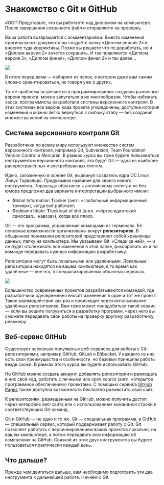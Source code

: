 # Знакомство с Git и GitHub
#ООП
Представьте, что вы работаете над дипломом на компьютере. После завершения сохраняете файл и отправляете на проверку.

Ваша работа возвращается с комментариями. Вместо изменения оригинального документа вы создаёте папку «Диплом версия 2» и вносите туда коррективы. Позже вы решаете что-то доработать, но и «Диплом версия 2» хочется сохранить. И так появляются «Диплом версия 3», «Диплом финал», «Диплом финал 2» и так далее...

![](https://pictures.s3.yandex.net/resources/image_1703842150.png)

В итоге перед вами — лабиринт из папок, в котором даже вам самим сложно ориентироваться, не говоря уже о других.

Та же проблема встречается в программировании: создавая различные версии проекта, можно запутаться в их многообразии. Чтобы избежать хаоса, программисты разработали системы версионного контроля. В этих системах все версии кода проекта упорядочены, доступна история изменений и можно легко вернуться к любому этапу — без создания множества копий на компьютере.

## Система версионного контроля Git

Разработчики по всему миру используют множество систем версионного контроля, например Git, Subversion, Team Foundation Version Control и Mercurial. В рамках курса вы тоже будете пользоваться инструментом версионного контроля, это будет Git — одна из наиболее распространённых и востребованных систем.

Идею, заложенную в основе Git, выдвинул создатель ядра ОС Linux Линус Торвальдс. Придумывая название для своего нового инструмента, Торвальдс обратился к английскому сленгу и не без юмора предложил два варианта интерпретации выбранного имени:

- **G**lobal **I**nformation **T**racker (англ. «глобальный информационный трекер»), когда всё работает;
- **G**oddamn **I**diotic **T**ruckload of shit (англ. «чёртов идиотский самосвал… навоза»), когда всё плохо.

Git — это программа, управляемая командами из терминала. Её основные возможности организованы вокруг **репозиториев**. В обыденном понимании репозиторий представляет собой хранилище данных, папку на компьютере. Мы указываем Git: «Следи за ней», — и он будет отслеживать все изменения в этой папке, фиксировать их и по команде передавать нужную информацию разработчику.

Репозитории могут быть локальными или удалёнными. Локальные репозитории находятся на вашем компьютере, в то время как удалённые — вне его, в специализированных облачных сервисах.

![](https://pictures.s3.yandex.net/resources/image_1702055937.png)

Большинство современных проектов разрабатываются командой, где разработчики одновременно вносят изменения в один и тот же проект. Такое взаимодействие как раз и происходит через использование удалённых репозиториев. Вам тоже может понадобиться такой сервис — если вы решите погрузиться в разработку программ, через него вы сможете передавать свои работы на проверку другому разработчику, ревьюеру.

## Веб-сервис GitHub

Существует несколько популярных веб-сервисов для работы с Git-репозиториями, например GitHub, GitLab и Bitbucket. У каждого из них есть свои преимущества и особенности, но базовые принципы работы везде схожи. В рамках этого курса вы будете использовать GitHub.

На GitHub можно создать аккаунт, добавлять репозитории и размещать в них свой код, работать с личными или _open source_ (англ. «открытое программное обеспечение») проектами. С помощью сервиса [GitHub Pages](https://pages.github.com/) также доступна возможность бесплатно разместить свой сайт.

К репозиториям, размещенным на GitHub, можно получить доступ через интерфейс веб-сайта или с использованием командной строки и соответствующих Git-команд.

Git и GitHub — не одно и то же. Git — специальная программа, а GitHub — специальный сервис, который поддерживает работу с Git. Git позволяет работать с версионированием ваших проектов локально, на вашем компьютере, а потом передавать всю информацию об изменениях на GitHub. Связкой из этих двух инструментов вы будете пользоваться практически каждый день.

## Что дальше?

Прежде чем двигаться дальше, вам необходимо подготовить эти два инструмента к дальнейшей работе. Начнём с Git.